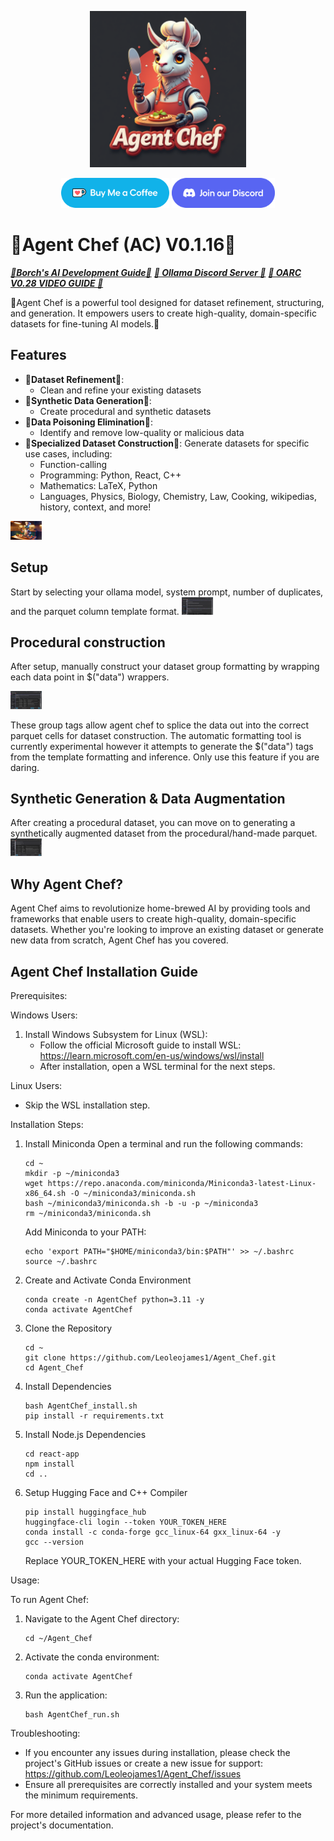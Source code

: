 <p align="center">
  <img src="docs/icons/Agent_Chef_logo.png" alt="OARC LOGO" width="250"/>
</p>
<p align="center">
  <a href="https://ko-fi.com/theborch"><img src="docs/icons/buy me a coffee button.png" height="48"></a>
  <a href="https://discord.gg/dAzSYcnpdF"><img src="docs/icons/Discord button.png" height="48"></a>
</p>

# 🍲Agent Chef (AC) V0.1.16🥘
***[🦾Borch's AI Development Guide🦿](https://share.note.sx/c3topc9y#iaFb281+b0x66J+2lWIhWp4PV+wwoKsd5GqoXYg1i4I)***   ***[🦙 Ollama Discord Server 🦙](https://discord.gg/ollama)***   ***[🤖 OARC V0.28 VIDEO GUIDE 🧙](https://www.youtube.com/watch?v=W7TusPTnNXA)***

🍲Agent Chef is a powerful tool designed for dataset refinement, structuring, and generation. It empowers users to create high-quality, domain-specific datasets for fine-tuning AI models.🥘

## Features

- 🥕**Dataset Refinement**🥩:
  - Clean and refine your existing datasets
- 🥣**Synthetic Data Generation**🥣:
  - Create procedural and synthetic datasets
- 🔪**Data Poisoning Elimination**🔪:
  - Identify and remove low-quality or malicious data
- 🍛**Specialized Dataset Construction**🍛:
  Generate datasets for specific use cases, including:
  - Function-calling
  - Programming: Python, React, C++
  - Mathematics: LaTeX, Python
  - Languages, Physics, Biology, Chemistry, Law, Cooking, wikipedias, history, context, and more!

<img
src="docs/agent_chef_poster.jpeg"
  style="display: inline-block; margin: 0 auto; max-width: 50px">


## Setup
Start by selecting your ollama model, system prompt, number of duplicates, and the parquet column template format.
<img
src="docs/icons/agent_chef_ui_4.png"
  style="display: inline-block; margin: 0 auto; max-width: 50px">

## Procedural construction
After setup, manually construct your dataset group formatting by wrapping each data point in $("data") wrappers.

<img
src="docs/icons/OARC_commander.png"
  style="display: inline-block; margin: 0 auto; max-width: 50px">
  
These group tags allow agent chef to splice the data out into the correct parquet cells for dataset construction. The automatic formatting tool is currently experimental however it attempts to generate the $("data") tags from the template formatting and inference. Only use this feature if you are daring. 
  
## Synthetic Generation & Data Augmentation
After creating a procedural dataset, you can move on to generating a synthetically augmented dataset from the procedural/hand-made parquet.
<img
src="docs/icons/OARC_commander_synth.png"
  style="display: inline-block; margin: 0 auto; max-width: 50px">

## Why Agent Chef?

Agent Chef aims to revolutionize home-brewed AI by providing tools and frameworks that enable users to create high-quality, domain-specific datasets. Whether you're looking to improve an existing dataset or generate new data from scratch, Agent Chef has you covered.

## Agent Chef Installation Guide

Prerequisites:

Windows Users:
1. Install Windows Subsystem for Linux (WSL):
   - Follow the official Microsoft guide to install WSL:
     https://learn.microsoft.com/en-us/windows/wsl/install
   - After installation, open a WSL terminal for the next steps.

Linux Users:
- Skip the WSL installation step.

Installation Steps:

1. Install Miniconda
   Open a terminal and run the following commands:
   
   ```
   cd ~
   mkdir -p ~/miniconda3
   wget https://repo.anaconda.com/miniconda/Miniconda3-latest-Linux-x86_64.sh -O ~/miniconda3/miniconda.sh
   bash ~/miniconda3/miniconda.sh -b -u -p ~/miniconda3
   rm ~/miniconda3/miniconda.sh
   ```
   
   Add Miniconda to your PATH:
   
   ```
   echo 'export PATH="$HOME/miniconda3/bin:$PATH"' >> ~/.bashrc
   source ~/.bashrc
   ```

2. Create and Activate Conda Environment
   
   ```
   conda create -n AgentChef python=3.11 -y
   conda activate AgentChef
   ```

3. Clone the Repository
   
   ```
   cd ~
   git clone https://github.com/Leoleojames1/Agent_Chef.git
   cd Agent_Chef
   ```

4. Install Dependencies
   
   ```
   bash AgentChef_install.sh
   pip install -r requirements.txt
   ```

5. Install Node.js Dependencies
   
   ```
   cd react-app
   npm install
   cd ..
   ```

6. Setup Hugging Face and C++ Compiler
   
   ```
   pip install huggingface_hub
   huggingface-cli login --token YOUR_TOKEN_HERE
   conda install -c conda-forge gcc_linux-64 gxx_linux-64 -y
   gcc --version
   ```
   
   Replace YOUR_TOKEN_HERE with your actual Hugging Face token.

Usage:

To run Agent Chef:

1. Navigate to the Agent Chef directory:
   
   ```
   cd ~/Agent_Chef
   ```

2. Activate the conda environment:
   
   ```
   conda activate AgentChef
   ```

3. Run the application:
   
   ```
   bash AgentChef_run.sh
   ```

Troubleshooting:

- If you encounter any issues during installation, please check the project's GitHub issues or create a new issue for support:
  https://github.com/Leoleojames1/Agent_Chef/issues
- Ensure all prerequisites are correctly installed and your system meets the minimum requirements.

For more detailed information and advanced usage, please refer to the project's documentation.
